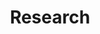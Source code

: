 ---
layout: page
title: Research
nav: true
nav_order: 2
dropdown: true
children: 
    - title: Data-centric AI
      permalink: /research/#data-centric
    - title: divider
    - title: Education
      permalink: /research/#education
    - title: divider
    - title: Explainability
      permalink: /research/#explainability
    - title: divider
    - title: Fairness
      permalink: /research/#fairness
    - title: divider
    - title: Policy
      permalink: /research/#policy
    - title: divider
    - title: Privacy
      permalink: /research/#privacy
    - title: divider
    - title: Ranking
      permalink: /research/#ranking
   
  
---